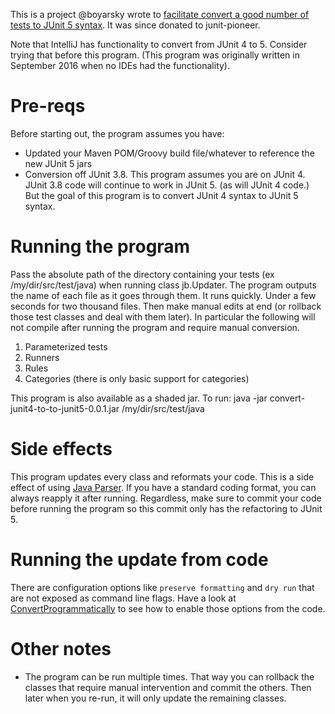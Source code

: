 This is a project @boyarsky wrote to [facilitate convert a good number of tests to JUnit 5 syntax](https://www.selikoff.net/?p=7915&preview=true). It was since donated to junit-pioneer.

Note that IntelliJ has functionality to convert from JUnit 4 to 5. Consider trying that before this program. (This program was originally written in September 2016 when no IDEs had the functionality).

# Pre-reqs
Before starting out, the program assumes you have:
* Updated your Maven POM/Groovy build file/whatever to reference the new JUnit 5 jars
* Conversion off JUnit 3.8. This program assumes you are on JUnit 4. JUnit 3.8 code will continue to work in JUnit 5. (as will JUnit 4 code.) But the goal of this program is to convert JUnit 4 syntax to JUnit 5 syntax.

# Running the program
Pass the absolute path of the directory containing your tests (ex /my/dir/src/test/java) when running class jb.Updater. The program outputs the name of each file as it goes through them. It runs quickly. Under a few seconds for two thousand files.
Then make manual edits at end (or rollback those test classes and deal with them later). In particular the following will not compile after running the program and require manual conversion.
1. Parameterized tests
1. Runners
1. Rules
1. Categories (there is only basic support for categories)

This program is also available as a shaded jar. To run:
java -jar convert-junit4-to-to-junit5-0.0.1.jar /my/dir/src/test/java

# Side effects
This program updates every class and reformats your code.
This is a side effect of using [Java Parser](https://github.com/javaparser/javaparser).
If you have a standard coding format, you can always reapply it after running. Regardless, make sure to commit your code before running the program so this commit only has the refactoring to JUnit 5.

# Running the update from code
There are configuration options like `preserve formatting`  and `dry run` that are not exposed as command line flags.
Have a look at [ConvertProgrammatically](convert-junit4-to-junit5/src/main/java/jb/UpdateWithAdditionalOptions.java) to see how to enable those options from the code. 

# Other notes
* The program can be run multiple times. That way you can rollback the classes that require manual intervention and commit the others. Then later when you re-run, it will only update the remaining classes.
